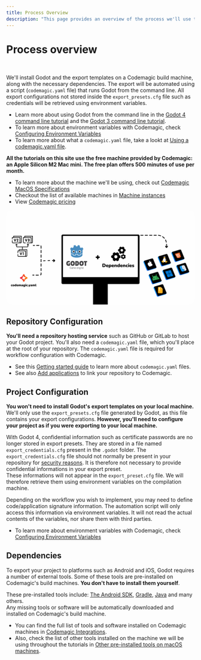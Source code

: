 ```yaml
---
title: Process Overview
description: "This page provides an overview of the process we'll use to integrate Codemagic into your Godot project."
---
```


# Process overview

<br>

We'll install Godot and the export templates on a Codemagic build machine, along with the necessary dependencies.
The export will be automated using a script (`codemagic.yaml` file) that runs Godot from the command line. All export configurations not stored inside the `export_presets.cfg` file such as credentials will be retrieved using environment variables.

- Learn more about using Godot from the command line in the [Godot 4 command line tutorial](https://docs.godotengine.org/en/latest/tutorials/editor/command_line_tutorial.html) and the [Godot 3 command line tutorial](https://docs.godotengine.org/en/3.6/tutorials/editor/command_line_tutorial.html).
- To learn more about environment variables with Codemagic, check [Configuring Environment Variables](https://docs.codemagic.io/yaml-basic-configuration/configuring-environment-variables/)
- To learn more about what a `codemagic.yaml` file, take a lookt at [Using a codemagic.yaml file](https://docs.codemagic.io/yaml-basic-configuration/yaml-getting-started/).

**All the tutorials on this site use the free machine provided by Codemagic: an Apple Silicon M2 Mac mini. The free plan offers 500 minutes of use per month.**

- To learn more about the machine we'll be using, check out [Codemagic MacOS Specifications](https://docs.codemagic.io/specs-macos/xcode-16-2/)
- Checkout the list of available machines in [Machine instances](https://docs.codemagic.io/yaml-basic-configuration/yaml-getting-started/#instance-type)
- View [Codemagic pricing](https://codemagic.io/pricing/)

<img src="./images/process-overview.png" alt="Godot Codemagic integration process overview" style="border-radius: 16px;">


## Repository Configuration

**You'll need a repository hosting service** such as GitHub or GitLab to host your Godot project. You'll also need a `codemagic.yaml` file, which you'll place at the root of your repository. The `codemagic.yaml` file is required for workflow configuration with Codemagic.

- See this [Getting started guide](https://docs.codemagic.io/yaml-basic-configuration/yaml-getting-started/) to learn more about `codemagic.yaml` files.
- See also [Add applications](https://docs.codemagic.io/getting-started/adding-apps/) to link your repository to Codemagic.


## Project Configuration

**You won't need to install Godot's export templates on your local machine.** We'll only use the `export_presets.cfg` file generated by Godot, as this file contains your export configurations. **However, you'll need to configure your project as if you were exporting to your local machine.**

With Godot 4, confidential information such as certificate passwords are no longer stored in export presets. They are stored in a file named `export_credentials.cfg` present in the `.godot` folder. The `export_credentials.cfg` file should not normally be present in your repository for [security reasons](https://docs.godotengine.org/fr/latest/tutorials/export/exporting_projects.html#configuration-files). It is therefore not necessary to provide confidential informations in your export preset.  
These informations will not appear in the `export_preset.cfg` file. We will therefore retrieve them using environment variables on the compilation machine.

Depending on the workflow you wish to implement, you may need to define code/application signature information. The automation script will only access this information via environment variables. It will not read the actual contents of the variables, nor share them with third parties.

- To learn more about environment variables with Codemagic, check [Configuring Environment Variables](https://docs.codemagic.io/yaml-basic-configuration/configuring-environment-variables/)


## Dependencies

To export your project to platforms such as Android and iOS, Godot requires a number of external tools. Some of these tools are pre-installed on Codemagic's build machines. **You don't have to install them yourself**.  

These pre-installed tools include: [The Android SDK](https://developer.android.com/studio), [Gradle](https://gradle.org/), [Java](https://www.oracle.com/java/technologies/java-se-glance.html) and many others.  
Any missing tools or software will be automatically downloaded and installed on Codemagic's build machine.

- You can find the full list of tools and software installed on Codemagic machines in [Codemagic Integrations](https://codemagic.io/integrations/).
- Also, check the list of other tools installed on the machine we will be using throughout the tutorials in [Other pre-installed tools on macOS machines](https://docs.codemagic.io/specs-macos/xcode-16-2/#other-pre-installed-tools).